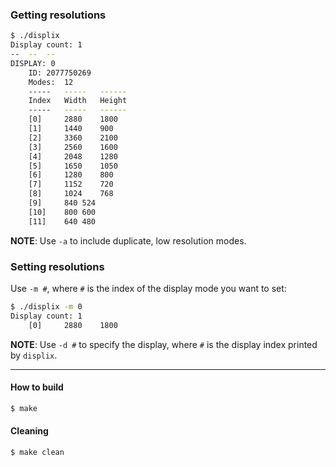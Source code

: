 ### Getting resolutions
```bash
$ ./displix
Display count: 1
--	--	--
DISPLAY: 0
	ID:	2077750269
	Modes:	12
	-----	-----	------
	Index	Width	Height
	-----	-----	------
	[0] 	2880	1800
	[1] 	1440	900
	[2] 	3360	2100
	[3] 	2560	1600
	[4] 	2048	1280
	[5] 	1650	1050
	[6] 	1280	800
	[7] 	1152	720
	[8] 	1024	768
	[9] 	840	524
	[10] 	800	600
	[11] 	640	480
```

**NOTE**: Use `-a` to include duplicate, low resolution modes.

### Setting resolutions
Use `-m #`, where `#` is the index of the display mode you want to set:

```bash
$ ./displix -m 0
Display count: 1
	[0] 	2880	1800
```

**NOTE**: Use `-d #` to specify the display, where `#` is the display 
index printed by `displix`.

<hr />

#### How to build
```bash
$ make
```

#### Cleaning
```bash
$ make clean
```

